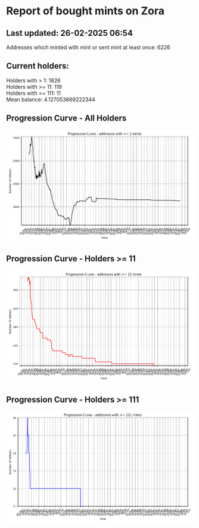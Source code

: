 # Report of bought mints on Zora
## Last updated: 26-02-2025 06:54
Addresses which minted with mint or sent mint at least once: 6226

## Current holders:
Holders with > 1: 1826  
Holders with >= 11: 119  
Holders with >= 111: 11  
Mean balance: 4.127053669222344  

## Progression Curve - All Holders
![addresses with >= 1 mint](progression_curve_all.png)
## Progression Curve - Holders >= 11
![addresses with >= 11 mints](progression_curve_gt_11.png)
## Progression Curve - Holders >= 111
![addresses with >= 111 mints](progression_curve_gt_111.png)
